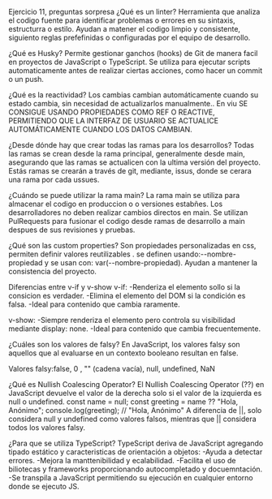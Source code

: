 
Ejercicio 11, preguntas sorpresa
¿Qué es un linter?
Herramienta que analiza el codigo fuente para identificar problemas o errores en su sintaxis, estructurra
o estilo. Ayudan a matener el codigo limpio y consistente, siguiento reglas prefefinidas o configuradas por 
el equipo de desarrollo.

¿Qué es Husky?
Permite gestionar ganchos (hooks) de Git de manera facil en proyectos de JavaScript o TypeScript. 
Se utiliza para ejecutar scripts automaticamente antes de realizar ciertas acciones, como hacer un commit o un push.


¿Qué es la reactividad?
Los cambias cambian automáticamente cuando su estado cambia, sin necesidad de actualizarlos manualmente.. 
En viu SE CONSIGUE USANDO PROPIEDADES COMO REF O REACTIVE, PERMITIENDO QUE LA INTERFAZ DE USUARIO SE
ACTUALICE AUTOMÁTICAMENTE CUANDO LOS DATOS CAMBIAN.

¿Desde dónde hay que crear todas las ramas para los desarrollos?
Todas las ramas se crean desde la rama principal, generalmente desde main, 
asegurando que las ramas se actualicen 
con la ultima versión del proyecto. Estás ramas se crearán a través de git, 
mediante, issus, donde se cerara una rama por cada ussues.

¿Cuándo se puede utilizar la rama main?
La rama main se utiliza para almacenar el codigo en produccion o o versiones estabñes.
 Los desarrolladores no deben realizar cambios directos en main. 
Se utilizan PulRequests para fusionar el codigo desde ramas de desarrollo a main despues de sus revisiones y pruebas.

¿Qué son las custom properties?
Son propiedades personalizadas en css, permiten definir valores reutilizables . se definen usando:--nombre-propiedad y
se usan con: var(--nombre-propiedad). Ayudan a mantener la consistencia del proyecto.

Diferencias entre v-if y v-show
v-if:
-Renderiza el elemento sollo si la consicion es verdader.
-Elimina el elemento del DOM si la condición es falsa.
-Ideal para contenido que cambia raramente.

v-show:
-Siempre renderiza el elemento pero controla su visibilidad mediante display: none.
-Ideal para contenido que cambia frecuentemente.


¿Cuáles son los valores de falsy?
En JavaScript, los valores falsy son aquellos que al evaluarse en un contexto booleano resultan en false.

Valores falsy:false, 0 , "" (cadena vacía), null, undefined, NaN

¿Qué es Nullish Coalescing Operator?
El Nullish Coalescing Operator (??) en JavaScript devuelve el valor
de la derecha solo si el valor de la izquierda es null o undefined.
const name = null;
const greeting = name ?? "Hola, Anónimo";
console.log(greeting); // "Hola, Anónimo"
A diferencia de ||, solo considera null y undefined como valores falsos, mientras que || considera todos los valores falsy.

¿Para que se utiliza TypeScript?
TypeScript deriva de JavaScript agregando tipado estático y caracteristicas de orientación a objetos:
-Ayuda a detectar errores.
-Mejora la manttenibilidad y ecalabilidad.
-Facilita el uso de biliotecas y frameworks proporcionando autocompletado y docuemntación.
-Se transpila a JavaScript permitiendo su ejecución en cualquier entorno donde se ejecuto JS.